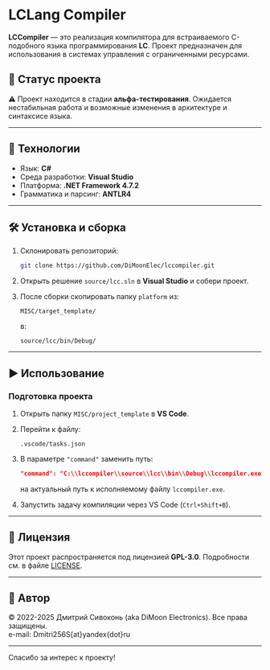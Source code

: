 # LCLang Compiler

**LCCompiler** — это реализация компилятора для встраиваемого C-подобного языка программирования **LC**. Проект предназначен для использования в системах управления с ограниченными ресурсами.

## 🚧 Статус проекта

⚠️ Проект находится в стадии **альфа-тестирования**. Ожидается нестабильная работа и возможные изменения в архитектуре и синтаксисе языка.

---

## 🔧 Технологии

- Язык: **C#**
- Среда разработки: **Visual Studio**
- Платформа: **.NET Framework 4.7.2**
- Грамматика и парсинг: **ANTLR4**

---

## 🛠 Установка и сборка

1. Склонировать репозиторий:
   ```bash
   git clone https://github.com/DiMoonElec/lccompiler.git
   ```

2. Открыть решение `source/lcc.sln` в **Visual Studio** и собери проект.

3. После сборки скопировать папку `platform` из:
   ```
   MISC/target_template/
   ```
   в:
   ```
   source/lcc/bin/Debug/
   ```

---

## ▶️ Использование

### Подготовка проекта

1. Открыть папку `MISC/project_template` в **VS Code**.
2. Перейти к файлу:
   ```
   .vscode/tasks.json
   ```
3. В параметре `"command"` заменить путь:
   ```json
   "command": "C:\\lccompiler\\source\\lcc\\bin\\Debug\\lccompiler.exe"
   ```
   на актуальный путь к исполняемому файлу `lccompiler.exe`.

4. Запустить задачу компиляции через VS Code (`Ctrl+Shift+B`).

---

## 📄 Лицензия

Этот проект распространяется под лицензией **GPL-3.0**. Подробности см. в файле [LICENSE](./LICENSE).

---

## 👤 Автор

© 2022-2025 Дмитрий Сивоконь (aka DiMoon Electronics). Все права защищены.  
e-mail: Dmitri256S{at}yandex{dot}ru

---

Спасибо за интерес к проекту!
